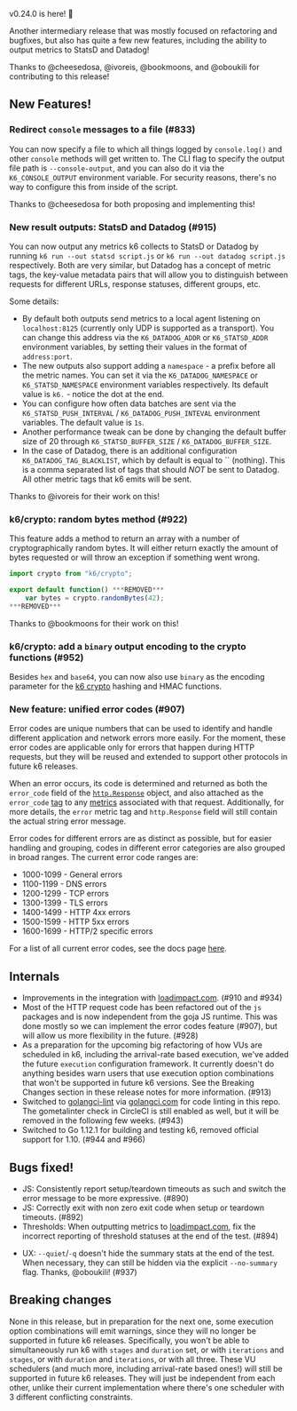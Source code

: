 v0.24.0 is here! :tada:

Another intermediary release that was mostly focused on refactoring and bugfixes, but also has quite a few new features, including the ability to output metrics to StatsD and Datadog!

Thanks to @cheesedosa, @ivoreis, @bookmoons, and @oboukili for contributing to this release!

## New Features!

### Redirect `console` messages to a file (#833)

You can now specify a file to which all things logged by `console.log()` and other `console` methods will get written to. The CLI flag to specify the output file path is `--console-output`, and you can also do it via the `K6_CONSOLE_OUTPUT` environment variable. For security reasons, there's no way to configure this from inside of the script.

Thanks to @cheesedosa for both proposing and implementing this!

### New result outputs: StatsD and Datadog (#915)

You can now output any metrics k6 collects to StatsD or Datadog by running `k6 run --out statsd script.js` or `k6 run --out datadog script.js` respectively. Both are very similar, but Datadog has a concept of metric tags, the key-value metadata pairs that will allow you to distinguish between requests for different URLs, response statuses, different groups, etc.

Some details:
- By default both outputs send metrics to a local agent listening on `localhost:8125` (currently only UDP is supported as a transport). You can change this address via the `K6_DATADOG_ADDR` or `K6_STATSD_ADDR` environment variables, by setting their values in the format of `address:port`.
- The new outputs also support adding a `namespace` - a prefix before all the metric names. You can set it via the `K6_DATADOG_NAMESPACE` or `K6_STATSD_NAMESPACE` environment variables respectively. Its default value is `k6.` - notice the dot at the end.
- You can configure how often data batches are sent via the  `K6_STATSD_PUSH_INTERVAL` / `K6_DATADOG_PUSH_INTEVAL` environment variables. The default value is `1s`.
- Another performance tweak can be done by changing the default buffer size of 20 through `K6_STATSD_BUFFER_SIZE` / `K6_DATADOG_BUFFER_SIZE`.
- In the case of Datadog, there is an additional configuration `K6_DATADOG_TAG_BLACKLIST`, which by default is equal to `` (nothing). This is a comma separated list of tags that should *NOT* be sent to Datadog. All other metric tags that k6 emits will be sent.

Thanks to @ivoreis for their work on this!

### k6/crypto: random bytes method (#922)
This feature adds a method to return an array with a number of cryptographically random bytes. It will either return exactly the amount of bytes requested or will throw an exception if something went wrong.

```js
import crypto from "k6/crypto";

export default function() ***REMOVED***
    var bytes = crypto.randomBytes(42);
***REMOVED***
```

Thanks to @bookmoons for their work on this!

### k6/crypto: add a `binary` output encoding to the crypto functions (#952)

Besides `hex` and `base64`, you can now also use `binary` as the encoding parameter for the [k6 crypto](https://docs.k6.io/docs/k6crypto) hashing and HMAC functions.

### New feature: unified error codes (#907)

Error codes are unique numbers that can be used to identify and handle different application and network errors more easily. For the moment, these error codes are applicable only for errors that happen during HTTP requests, but they will be reused and extended to support other protocols in future k6 releases.

When an error occurs, its code is determined and returned as both the `error_code` field of the [`http.Response`](https://docs.k6.io/docs/response-k6http) object, and also attached as the `error_code` [tag](https://docs.k6.io/docs/tags-and-groups#section-system-tags) to any [metrics](https://docs.k6.io/docs/result-metrics#section-http-specific-built-in-metrics) associated with that request. Additionally, for more details, the `error` metric tag and `http.Response` field will still contain the actual string error message.

Error codes for different errors are as distinct as possible, but for easier handling and grouping, codes in different error categories are also grouped in broad ranges. The current error code ranges are:

- 1000-1099 - General errors
- 1100-1199 - DNS errors
- 1200-1299 - TCP errors
- 1300-1399 - TLS errors
- 1400-1499 - HTTP 4xx errors
- 1500-1599 - HTTP 5xx errors
- 1600-1699 - HTTP/2 specific errors

For a list of all current error codes, see the docs page [here](https://docs.k6.io/docs/error-codes).

## Internals

- Improvements in the integration with [loadimpact.com](https://loadimpact.com/). (#910 and #934)
- Most of the HTTP request code has been refactored out of the `js` packages and is now independent from the goja JS runtime. This was done mostly so we can implement the error codes feature (#907), but will allow us more flexibility in the future. (#928)
- As a preparation for the upcoming big refactoring of how VUs are scheduled in k6, including the arrival-rate based execution, we've added the future `execution` configuration framework. It currently doesn't do anything besides warn users that use execution option combinations that won't be supported in future k6 versions. See the Breaking Changes section in these release notes for more information. (#913)
- Switched to [golangci-lint](https://github.com/golangci/golangci-lint) via [golangci.com](https://golangci.com/) for code linting in this repo. The gometalinter check in CircleCI is still enabled as well, but it will be removed in the following few weeks. (#943)
- Switched to Go 1.12.1 for building and testing k6, removed official support for 1.10. (#944 and #966)

## Bugs fixed!

* JS: Consistently report setup/teardown timeouts as such and switch the error message to be more expressive. (#890)
* JS: Correctly exit with non zero exit code when setup or teardown timeouts. (#892)
* Thresholds: When outputting metrics to [loadimpact.com](https://loadimpact.com/), fix the incorrect reporting of threshold statuses at the end of the test. (#894)
- UX: `--quiet`/`-q` doesn't hide the summary stats at the end of the test. When necessary, they can still be hidden via the explicit `--no-summary` flag. Thanks, @oboukili! (#937)

## Breaking changes

None in this release, but in preparation for the next one, some execution option combinations will emit warnings, since they will no longer be supported in future k6 releases. Specifically, you won't be able to simultaneously run k6 with `stages` and `duration` set, or with `iterations` and `stages`, or with `duration` and `iterations`, or with all three. These VU schedulers (and much more, including arrival-rate based ones!) will still be supported in future k6 releases. They will just be independent from each other, unlike their current implementation where there's one scheduler with 3 different conflicting constraints.